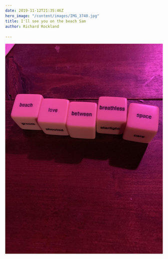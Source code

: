 ```yaml
---
date: 2019-11-12T21:35:46Z
hero_image: "/content/images/IMG_3740.jpg"
title: I'll see you on the beach Sam
author: Richard Rockland

---
```

![Beach love](/content/images/IMG_3740.jpg "Beach love")